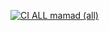 [![CI ALL mamad (all)](https://github.com/majidypd/testgh/actions/workflows/ci.yml/badge.svg?branch=master&event=push)](https://github.com/majidypd/testgh/actions/workflows/ci.yml)